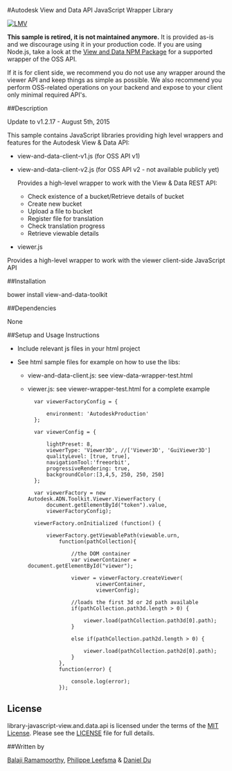 #Autodesk View and Data API JavaScript Wrapper Library

[![LMV](https://img.shields.io/badge/View%20%26%20Data%20API-v1.2.17-green.svg)](http://developer-autodesk.github.io/)

**This sample is retired, it is not maintained anymore.** It is provided as-is and we discourage using it in your production code.
If you are using Node.js, take a look at the [View and Data NPM Package](https://github.com/Developer-Autodesk/view-and-data-npm) for a supported wrapper of the OSS API.

If it is for client side, we recommend you do not use any wrapper around the viewer API and keep things as simple as possible. We also recommend you perform OSS-related operations on your backend and expose to your client only minimal required API's.

##Description

Update to v1.2.17   - August 5th, 2015

This sample contains JavaScript libraries providing high level wrappers and features for the Autodesk View & Data API:

- view-and-data-client-v1.js (for OSS API v1)
- view-and-data-client-v2.js (for OSS API v2 - not available publicly yet)

    Provides a high-level wrapper to work with the View & Data REST API:

    - Check existence of a bucket/Retrieve details of bucket
    - Create new bucket
    - Upload a file to bucket
    - Register file for translation
    - Check translation progress
    - Retrieve viewable details

- viewer.js

Provides a high-level wrapper to work with the viewer client-side JavaScript API

##Installation

bower install view-and-data-toolkit

##Dependencies

None

##Setup and Usage Instructions

* Include relevant js files in your html project
* See html sample files for example on how to use the libs:

    - view-and-data-client.js: see view-data-wrapper-test.html

    - viewer.js: see viewer-wrapper-test.html for a complete example

            var viewerFactoryConfig = {

                environment: 'AutodeskProduction'
            };

            var viewerConfig = {

                lightPreset: 8,
                viewerType: 'Viewer3D', //['Viewer3D', 'GuiViewer3D']
                qualityLevel: [true, true],
                navigationTool:'freeorbit',
                progressiveRendering: true,
                backgroundColor:[3,4,5, 250, 250, 250]
            };

            var viewerFactory = new Autodesk.ADN.Toolkit.Viewer.ViewerFactory (
                document.getElementById("token").value,
                viewerFactoryConfig);

            viewerFactory.onInitialized (function() {

                viewerFactory.getViewablePath(viewable.urn,
                    function(pathCollection){

                        //the DOM container
                        var viewerContainer = document.getElementById("viewer");

                        viewer = viewerFactory.createViewer(
                                viewerContainer,
                                viewerConfig);

                        //loads the first 3d or 2d path available
                        if(pathCollection.path3d.length > 0) {

                            viewer.load(pathCollection.path3d[0].path);
                        }

                        else if(pathCollection.path2d.length > 0) {

                            viewer.load(pathCollection.path2d[0].path);
                        }
                    },
                    function(error) {

                        console.log(error);
                    });

## License

library-javascript-view.and.data.api is licensed under the terms of the [MIT License](http://opensource.org/licenses/MIT). Please see the [LICENSE](LICENSE) file for full details.

##Written by 

[Balaji Ramamoorthy](http://adndevblog.typepad.com/autocad/balaji-ramamoorthy.html), [Philippe Leefsma](http://adndevblog.typepad.com/cloud_and_mobile/philippe-leefsma.html) & [Daniel Du](http://adndevblog.typepad.com/cloud_and_mobile/daniel-du.html)



